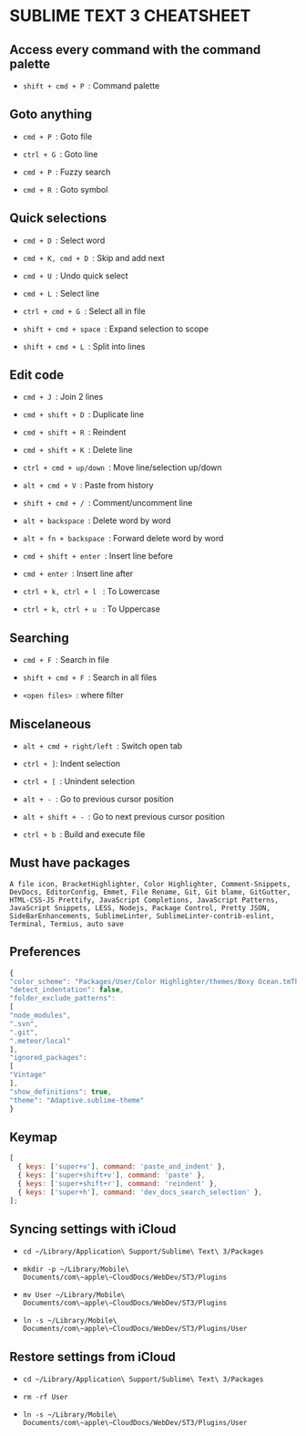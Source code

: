 # SUBLIME TEXT 3 CHEATSHEET

## Access every command with the command palette

- `shift + cmd + P `: Command palette

## Goto anything

- `cmd + P `: Goto file

- `ctrl + G `: Goto line

- `cmd + P `: Fuzzy search

- `cmd + R `: Goto symbol

## Quick selections

- `cmd + D `: Select word

- `cmd + K, cmd + D `: Skip and add next

- `cmd + U `: Undo quick select

- `cmd + L `: Select line

- `ctrl + cmd + G `: Select all in file

- `shift + cmd + space `: Expand selection to scope

- `shift + cmd + L `: Split into lines

## Edit code

- `cmd + J `: Join 2 lines

- `cmd + shift + D `: Duplicate line

- `cmd + shift + R `: Reindent

- `cmd + shift + K `: Delete line

- `ctrl + cmd + up/down `: Move line/selection up/down

- `alt + cmd + V `: Paste from history

- `shift + cmd + / `: Comment/uncomment line

- `alt + backspace `: Delete word by word

- `alt + fn + backspace `: Forward delete word by word

- `cmd + shift + enter `: Insert line before

- `cmd + enter `: Insert line after

- `ctrl + k, ctrl + l ` : To Lowercase

- `ctrl + k, ctrl + u ` : To Uppercase

## Searching

- `cmd + F `: Search in file

- `shift + cmd + F `: Search in all files

- `<open files> `: where filter

## Miscelaneous

- `alt + cmd + right/left `: Switch open tab

- `ctrl + ]`: Indent selection

- `ctrl + [ `: Unindent selection

- `alt + - `: Go to previous cursor position

- `alt + shift + - `: Go to next previous cursor position

- `ctrl + b `: Build and execute file

## Must have packages

`A file icon, BracketHighlighter, Color Highlighter, Comment-Snippets, DevDocs, EditorConfig, Emmet, File Rename, Git, Git blame, GitGutter, HTML-CSS-JS Prettify, JavaScript Completions, JavaScript Patterns, JavaScript Snippets, LESS, Nodejs, Package Control, Pretty JSON, SideBarEnhancements, SublimeLinter, SublimeLinter-contrib-eslint, Terminal, Termius, auto save`

## Preferences

```javascript
{
"color_scheme": "Packages/User/Color Highlighter/themes/Boxy Ocean.tmTheme",
"detect_indentation": false,
"folder_exclude_patterns":
[
"node_modules",
".svn",
".git",
".meteor/local"
],
"ignored_packages":
[
"Vintage"
],
"show_definitions": true,
"theme": "Adaptive.sublime-theme"
}
```

## Keymap

```javascript
[
  { keys: ['super+v'], command: 'paste_and_indent' },
  { keys: ['super+shift+v'], command: 'paste' },
  { keys: ['super+shift+r'], command: 'reindent' },
  { keys: ['super+h'], command: 'dev_docs_search_selection' },
];
```

## Syncing settings with iCloud

- `cd ~/Library/Application\ Support/Sublime\ Text\ 3/Packages`

- `mkdir -p ~/Library/Mobile\ Documents/com\~apple\~CloudDocs/WebDev/ST3/Plugins`

- `mv User ~/Library/Mobile\ Documents/com\~apple\~CloudDocs/WebDev/ST3/Plugins`

- `ln -s ~/Library/Mobile\ Documents/com\~apple\~CloudDocs/WebDev/ST3/Plugins/User`

## Restore settings from iCloud

- `cd ~/Library/Application\ Support/Sublime\ Text\ 3/Packages`

- `rm -rf User`

- `ln -s ~/Library/Mobile\ Documents/com\~apple\~CloudDocs/WebDev/ST3/Plugins/User`

